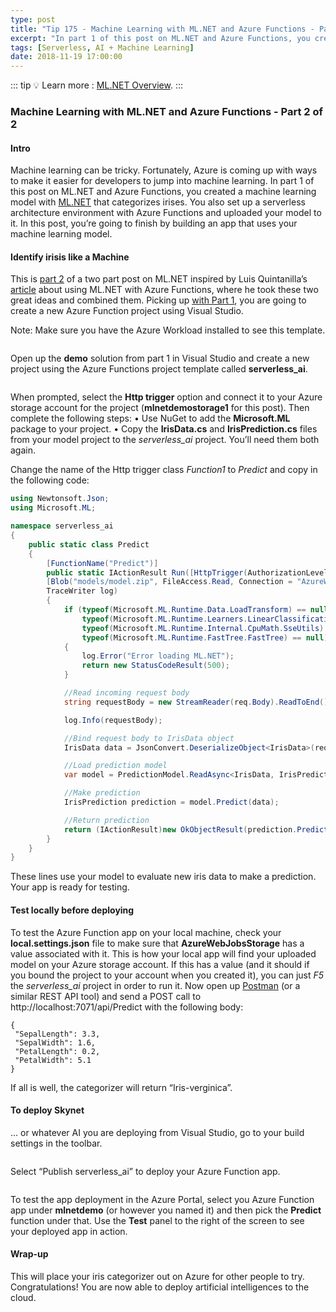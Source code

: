 ```yaml
---
type: post
title: "Tip 175 - Machine Learning with ML.NET and Azure Functions - Part 2 of 2"
excerpt: "In part 1 of this post on ML.NET and Azure Functions, you created a machine learning model with ML.NET that categorizes irises. You also set up a serverless architecture environment with Azure Functions and uploaded your model to it. In this post, you’re going to finish by building an app that uses your machine learning model."
tags: [Serverless, AI + Machine Learning]
date: 2018-11-19 17:00:00
---
```


::: tip
:bulb: Learn more : [ML.NET Overview](https://dotnet.microsoft.com/apps/machinelearning-ai/ml-dotnet?WT.mc_id=docs-azuredevtips-azureappsdev).
::: 

### Machine Learning with ML.NET and  Azure Functions - Part 2 of 2


#### Intro

 Machine learning can be tricky. Fortunately, Azure is coming up with ways to make it easier for developers to jump into machine learning. In part 1 of this post on ML.NET and Azure Functions, you created a machine learning model with [ML.NET](https://www.microsoft.com/net/apps/machinelearning-ai/ml-dotnet?WT.mc_id=microsoft-azuredevtips-azureappsdev)  that categorizes irises. You also set up a serverless architecture environment with Azure Functions and uploaded your model to it. In this post, you’re going to finish by building an app that uses your machine learning model.

#### Identify irisis like a Machine

 This is [part 2](tip175.html) of a two part post on ML.NET inspired by Luis Quintanilla’s [article](http://luisquintanilla.me/2018/08/21/serverless-machine-learning-mlnet-azure-functions/) about using ML.NET with Azure Functions, where he took these two great ideas and combined them. Picking up [with Part 1](tip174.html), you are going to create a new Azure Function project using Visual Studio.

 Note: Make sure you have the Azure Workload installed to see this template. 

 <img :src="$withBase('/files/azurefunction.png')">

Open up the **demo** solution from part 1 in Visual Studio and create a new project using the Azure Functions project template called **serverless_ai**.

 <img :src="$withBase('/files/httptrigger.png')">

 When prompted, select the **Http trigger** option and connect it to your Azure storage account for the project (**mlnetdemostorage1** for this post). Then complete the following steps:
 •	Use NuGet to add the **Microsoft.ML** package to your project.
 •	Copy the **IrisData.cs** and **IrisPrediction.cs** files from your model project to the _serverless_ai_ project. You’ll need them both again.

 Change the name of the Http trigger class _Function1_ to _Predict_ and copy in the following code:

 ```csharp
 using Newtonsoft.Json;
 using Microsoft.ML;

 namespace serverless_ai
 {
     public static class Predict
     {
         [FunctionName("Predict")]
         public static IActionResult Run([HttpTrigger(AuthorizationLevel.Function, "get", "post", Route = null)]HttpRequest req,
         [Blob("models/model.zip", FileAccess.Read, Connection = "AzureWebJobsStorage")] Stream serializedModel,
         TraceWriter log)
         {
             if (typeof(Microsoft.ML.Runtime.Data.LoadTransform) == null ||
                 typeof(Microsoft.ML.Runtime.Learners.LinearClassificationTrainer) == null ||
                 typeof(Microsoft.ML.Runtime.Internal.CpuMath.SseUtils) == null ||
                 typeof(Microsoft.ML.Runtime.FastTree.FastTree) == null)
             {
                 log.Error("Error loading ML.NET");
                 return new StatusCodeResult(500);
             }

             //Read incoming request body
             string requestBody = new StreamReader(req.Body).ReadToEnd();

             log.Info(requestBody);

             //Bind request body to IrisData object
             IrisData data = JsonConvert.DeserializeObject<IrisData>(requestBody);

             //Load prediction model
             var model = PredictionModel.ReadAsync<IrisData, IrisPrediction>(serializedModel).Result;

             //Make prediction
             IrisPrediction prediction = model.Predict(data);

             //Return prediction
             return (IActionResult)new OkObjectResult(prediction.PredictedLabels);
         }
     }
 }
 ```
 These lines use your model to evaluate new iris data to make a prediction. Your app is ready for testing.

#### Test locally before deploying

To test the Azure Function app on your local machine, check your **local.settings.json** file to make sure that **AzureWebJobsStorage** has a value associated with it. This is how your local app will find your uploaded model on your Azure storage account. If this has a value (and it should if you bound the project to your account when you created it), you can just _F5_ the _serverless_ai_ project in order to run it.
Now open up [Postman](https://www.getpostman.com/apps)  (or a similar REST API tool) and send a POST call to http://localhost:7071/api/Predict with the following body:
 ```
{
  "SepalLength": 3.3,
  "SepalWidth": 1.6,
  "PetalLength": 0.2,
  "PetalWidth": 5.1
}
 ```

If all is well, the categorizer will return “Iris-verginica”.

#### To deploy Skynet

… or whatever AI you are deploying from Visual Studio, go to your build settings in the toolbar.

 <img :src="$withBase('/files/publish.png')">

Select “Publish serverless_ai” to deploy your Azure Function app. 

 <img :src="$withBase('/files/test_in_portal.png')">

To test the app deployment in the Azure Portal, select you Azure Function app under **mlnetdemo** (or however you named it) and then pick the **Predict** function under that. Use the **Test** panel to the right of the screen to see your deployed app in action.

#### Wrap-up 

This will place your iris categorizer out on Azure for other people to try.  Congratulations! You are now able to deploy artificial intelligences to the cloud.

